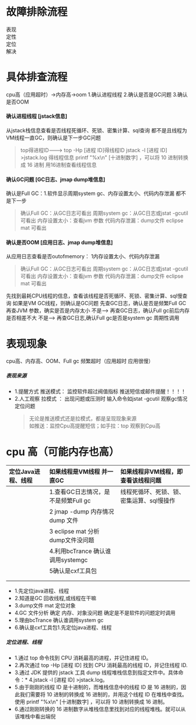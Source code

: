 # 故障排除流程

表现  
定性  
定位  
解决

# 具体排查流程
cpu高（应用超时）->内存高->oom
1.确认进程线程
2.确认是否是GC问题
3.确认是否OOM

#### 确认进程线程 [jstack信息]
从jstack栈信息查看是否线程死循环、死锁、密集计算、sql查询
都不是且线程为VM线程一直GC，则确认是下一步GC问题
> top得进程ID---\> top -Hp \[进程 ID\]得线程ID
> jstack -l \[进程 ID\] &gt;jstack.log 得线程信息
> printf "%x\n" \[十进制数字\] ，可以将 10 进制转换成 16 进制
> 用16进制查看线程信息


#### 确认GC问题 [GC日志、jmap dump堆信息]
确认是Full GC：1.软件显示周期system gc、内存设置太小、代码内存泄漏
都不是下一步

> 确认Full GC：从GC日志可看出
> 周期system gc：从GC日志或jstat -gcutil可看出
> 内存设置太小：查看jvm 参数
> 代码内存泄漏：dump文件 eclipse mat 可看出


#### 确认是否OOM [应用日志、jmap dump堆信息]
从应用日志查看是否outofmemory： 1内存设置太小、代码内存泄漏
> 确认Full GC：从GC日志可看出
> 周期system gc：从GC日志或jstat -gcutil可看出
> 内存设置太小：查看jvm 参数
> 代码内存泄漏：dump文件 eclipse mat 可看出








先找到最耗CPU线程的信息，查看该线程是否死循环、死锁、密集计算、sql慢查询
如果是VM GC线程，则确认是GC问题
先查GC日志，确认是否是频繁Full GC 
再查JVM 参数，确实是否是内存太小   不是-->
再查GC日志，确认Full gc前后内存是否相差不大  不是-->
再查GC日志,确认Full gc是否是system gc 周期性调用







# 表现现象

cpu高、内存高、OOM、Full gc 频繁超时（应用超时 应用很慢）

##### 表现来源

* 1.提醒方式 推送模式： 监控软件超过阀值指标 推送短信或邮件提醒！！！！
* 2.人工观察 拉模式  ： 出现问题或压测时 输入命令如jstat -gcutil 观察gc情况定位问题
  > 无论是推送模式还是拉模式，都是呈现现象来源  
  > 如推送：监控Cpu高提醒短信；如手拉：top 观察到Cpu高

# cpu 高（可能内存也高）

| 定位Java进程、线程 | 如果线程是VM线程 并一直GC | 如果线程非VM线程，即查看该线程问题 |
| :--- | :--- | :--- |
|  | 1.查看GC日志情况，是不是频繁Full gc | 线程死循环、死锁、锁、密集运算、sql慢操作 |
|  | 2 jmap -dump 内存情况 dump 文件 |  |
|  | 3 eclipse mat 分析dump文件没问题 |  |
|  | 4.利用bcTrance 确认谁调用systemgc |  |
|  | 5确认是cxf工具包 |  |
|  |  |  |
|  |  |  |

* 1.先定位java进程、线程
* 2.知道是GC 回收线程,或线程在干嘛
* 3.dump文件 mat 定位对象
* 4.GC 文件分析 确定 内存、对象没问题   确定是不是软件的问题定时调用
* 5.理由bcTrance 确认谁调用system gc
* 6.确认是cxf工具包1.先定位java进程、线程

##### 定位进程、线程

* 1.通过 top 命令找到 CPU 消耗最高的进程，并记住进程 ID。
* 2.再次通过 top -Hp \[进程 ID\] 找到 CPU 消耗最高的线程 ID，并记住线程 ID.
* 3.通过 JDK 提供的 jstack 工具 dump 线程堆栈信息到指定文件中。具体命令：\* 4.jstack -l \[进程 ID\] &gt;jstack.log。
* 5.由于刚刚的线程 ID 是十进制的，而堆栈信息中的线程 ID 是 16 进制的，因此我们需要将 10 进制的转换成 16 进制的，并用这个线程 ID 在堆栈中查找。使用 printf "%x\n" \[十进制数字\] ，可以将 10 进制转换成 16 进制。
* 6.通过刚刚转换的 16 进制数字从堆栈信息里找到对应的线程堆栈。就可以从该堆栈中看出端倪

###### 



